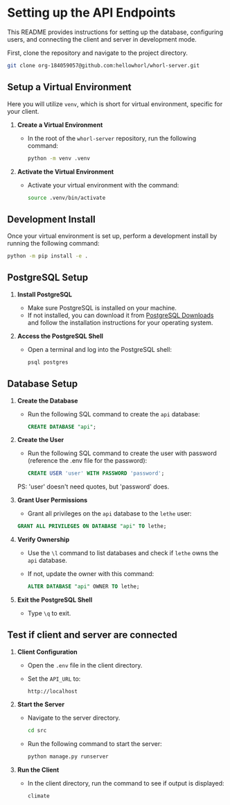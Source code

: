 # Setting up the API Endpoints

This README provides instructions for setting up the database, configuring users, and connecting the client and server in development mode.

First, clone the repository and navigate to the project directory.

```bash
git clone org-184059057@github.com:hellowhorl/whorl-server.git
```

## Setup a Virtual Environment

Here you will utilize `venv`, which is short for virtual environment, specific for your client.

1. **Create a Virtual Environment**  
    - In the root of the `whorl-server` repository, run the following command:

      ```bash
      python -m venv .venv
      ```

2. **Activate the Virtual Environment**  
    - Activate your virtual environment with the command:

      ```bash
      source .venv/bin/activate
      ```

## Development Install

Once your virtual environment is set up, perform a development install by running the following command:

```bash
python -m pip install -e .
```

## PostgreSQL Setup

1. **Install PostgreSQL**  
   - Make sure PostgreSQL is installed on your machine.  
   - If not installed, you can download it from [PostgreSQL Downloads](https://www.postgresql.org/download/) and follow the installation instructions for your operating system.

2. **Access the PostgreSQL Shell**  
   - Open a terminal and log into the PostgreSQL shell:  

     ```bash
     psql postgres
     ```


## Database Setup

1. **Create the Database**  
   - Run the following SQL command to create the `api` database:

     ```sql
     CREATE DATABASE "api";
     ```

2. **Create the User**
    - Run the following SQL command to create the user with password (reference the .env file for the password):

        ```sql
        CREATE USER 'user' WITH PASSWORD 'password';
        ```

    PS: 'user' doesn't need quotes, but 'password' does.

3. **Grant User Permissions**  
   - Grant all privileges on the `api` database to the `lethe` user:  

    ```sql
    GRANT ALL PRIVILEGES ON DATABASE "api" TO lethe;
    ```

4. **Verify Ownership**  
   - Use the `\l` command to list databases and check if `lethe` owns the `api` database.  
   - If not, update the owner with this command:

     ```sql
     ALTER DATABASE "api" OWNER TO lethe;
     ```

5. **Exit the PostgreSQL Shell**  
   - Type `\q` to exit.

## Test if client and server are connected

1. **Client Configuration**  
   - Open the `.env` file in the client directory.  
   - Set the `API_URL` to:  

     ```plaintext
     http://localhost
     ```

2. **Start the Server**  
   - Navigate to the server directory.

     ```bash
     cd src
     ```

   - Run the following command to start the server:

     ```bash
     python manage.py runserver
     ```

3. **Run the Client**  
   - In the client directory, run the command to see if output is displayed:

     ```bash
     climate
     ```
